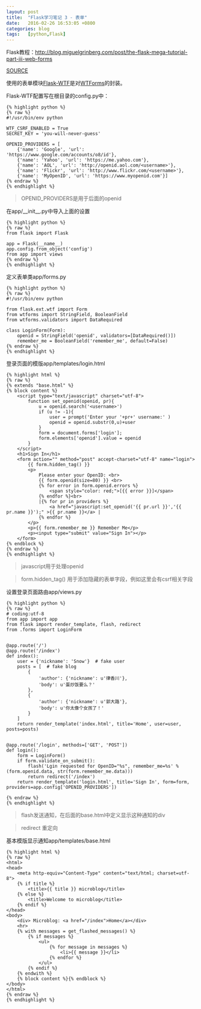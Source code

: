 ```yaml
---
layout: post
title:  "Flask学习笔记 3 - 表单"
date:   2016-02-26 16:53:05 +0800
categories: blog
tags:   [python,Flask]
---
```

Flask教程：<http://blog.miguelgrinberg.com/post/the-flask-mega-tutorial-part-iii-web-forms>

[SOURCE](https://github.com/snowyxx/myMicroblog)

使用的表单模块[Flask-WTF](http://pythonhosted.org/Flask-WTF/)是对[WTForms](http://wtforms.readthedocs.org/en/latest/)的封装。

Flask-WTF配置写在根目录的config.py中：

    {% highlight python %}
    {% raw %}
    #!/usr/bin/env python

    WTF_CSRF_ENABLED = True
    SECRET_KEY = 'you-will-never-guess'

    OPENID_PROVIDERS = [
        {'name': 'Google', 'url': 'https://www.google.com/accounts/o8/id'},
        {'name': 'Yahoo', 'url': 'https://me.yahoo.com'},
        {'name': 'AOL', 'url': 'http://openid.aol.com/<username>'},
        {'name': 'Flickr', 'url': 'http://www.flickr.com/<username>'},
        {'name': 'MyOpenID', 'url': 'https://www.myopenid.com'}]
    {% endraw %}
    {% endhighlight %}

>  OPENID_PROVIDERS是用于后面的openid

在app/\_\_init\_\_.py中导入上面的设置

    {% highlight python %}
    {% raw %}
    from flask import Flask
    
    app = Flask(__name__)
    app.config.from_object('config')
    from app import views
    {% endraw %}
    {% endhighlight %}


定义表单类app/forms.py

    {% highlight python %}
    {% raw %}
    #!/usr/bin/env python
    
    from flask.ext.wtf import Form
    from wtforms import StringField, BooleanField
    from wtforms.validators import DataRequired
    
    class LoginForm(Form):
        openid = StringField('openid', validators=[DataRequired()])
        remember_me = BooleanField('remember_me', default=False)
    {% endraw %}
    {% endhighlight %}

登录页面的模版app/templates/login.html

    {% highlight html %}
    {% raw %}
    {% extends "base.html" %}
    {% block content %}
        <script type="text/javascript" charset="utf-8">
            function set_openid(openid, pr){
                u = openid.search('<username>')
                if (u != -1){
                    user = prompt('Enter your '+pr+' username:' )
                    openid = openid.substr(0,u)+user
                }
                form = document.forms['login'];
                form.elements['openid'].value = openid
            }
        </script>
        <h1>Sign In</h1>
        <form action="" method="post" accept-charset="utf-8" name="login">
            {{ form.hidden_tag() }}
            <p>
                Please enter your OpenID: <br>
                {{ form.openid(size=80) }} <br>
                {% for error in form.openid.errors %}
                    <span style="color: red;">[{{ error }}]</span>
                {% endfor %}<br>
                |{% for pr in providers %}
                    <a href="javascript:set_openid('{{ pr.url }}','{{ pr.name }}');" >{{ pr.name }}</a> |
                {% endfor %}
            </p>
            <p>{{ form.remember_me }} Remember Me</p>
            <p><input type="submit" value="Sign In"></p>
        </form>
    {% endblock %}
    {% endraw %}
    {% endhighlight %}

> javascript用于处理openid 

> form.hidden_tag() 用于添加隐藏的表单字段，例如这里会有csrf相关字段

设置登录页面路由app/views.py

    {% highlight python %}
    {% raw %}
    # coding:utf-8
    from app import app
    from flask import render_template, flash, redirect
    from .forms import LoginForm
    
    
    @app.route('/')
    @app.route('/index')
    def index():
        user = {'nickname': 'Snow'}  # fake user
        posts = [  # fake blog
            {
                'author': {'nickname': u'律香川'},
                'body': u'蛋炒饭要么？'
            },
            {
                'author': {'nickname': u'郭大路'},
                'body': u'你太像个女孩了！'
            }
        ]
        return render_template('index.html', title='Home', user=user, posts=posts)
    
    
    @app.route('/login', methods=['GET', 'POST'])
    def login():
        form = LoginForm()
        if form.validate_on_submit():
            flash('Lgin requested for OpenID="%s", remember_me=%s' % (form.openid.data, str(form.remember_me.data)))
            return redirect('/index')
        return render_template('login.html', title='Sign In', form=form, providers=app.config['OPENID_PROVIDERS'])
    
    {% endraw %}
    {% endhighlight %}

> flash发送通知，在后面的base.html中定义显示这种通知的div

> redirect 重定向

基本模版显示通知app/templates/base.html

    {% highlight html %}
    {% raw %}
    <html>
    <head>
        <meta http-equiv="Content-Type" content="text/html; charset=utf-8">
        {% if title %}
            <title>{{ title }} microblog</title>
        {% else %}
            <title>Welcome to microblog</title>
        {% endif %}
    </head>
    <body>
        <div> Microblog: <a href="/index">Home</a></div>
        <hr>
        {% with messages = get_flashed_messages() %}
            {% if messages %}
                <ul>
                    {% for message in messages %}
                        <li>{{ message }}</li>
                    {% endfor %}
                </ul>
            {% endif %}
        {% endwith %}    
        {% block content %}{% endblock %}
    </body>
    </html>
    {% endraw %}
    {% endhighlight %}
